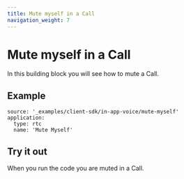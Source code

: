 ```yaml
---
title: Mute myself in a Call
navigation_weight: 7
---
```


# Mute myself in a Call

In this building block you will see how to mute a Call.

## Example

```building_blocks
source: '_examples/client-sdk/in-app-voice/mute-myself'
application:
  type: rtc
  name: 'Mute Myself'
```

## Try it out

When you run the code you are muted in a Call.